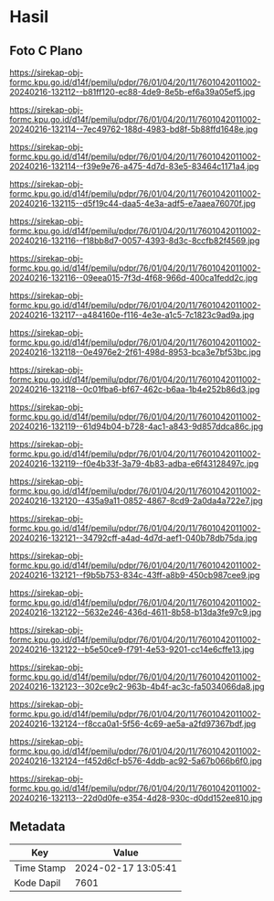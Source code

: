 # Hasil

## Foto C Plano

https://sirekap-obj-formc.kpu.go.id/d14f/pemilu/pdpr/76/01/04/20/11/7601042011002-20240216-132112--b81ff120-ec88-4de9-8e5b-ef6a39a05ef5.jpg

https://sirekap-obj-formc.kpu.go.id/d14f/pemilu/pdpr/76/01/04/20/11/7601042011002-20240216-132114--7ec49762-188d-4983-bd8f-5b88ffd1648e.jpg

https://sirekap-obj-formc.kpu.go.id/d14f/pemilu/pdpr/76/01/04/20/11/7601042011002-20240216-132114--f39e9e76-a475-4d7d-83e5-83464c1171a4.jpg

https://sirekap-obj-formc.kpu.go.id/d14f/pemilu/pdpr/76/01/04/20/11/7601042011002-20240216-132115--d5f19c44-daa5-4e3a-adf5-e7aaea76070f.jpg

https://sirekap-obj-formc.kpu.go.id/d14f/pemilu/pdpr/76/01/04/20/11/7601042011002-20240216-132116--f18bb8d7-0057-4393-8d3c-8ccfb82f4569.jpg

https://sirekap-obj-formc.kpu.go.id/d14f/pemilu/pdpr/76/01/04/20/11/7601042011002-20240216-132116--09eea015-7f3d-4f68-966d-400ca1fedd2c.jpg

https://sirekap-obj-formc.kpu.go.id/d14f/pemilu/pdpr/76/01/04/20/11/7601042011002-20240216-132117--a484160e-f116-4e3e-a1c5-7c1823c9ad9a.jpg

https://sirekap-obj-formc.kpu.go.id/d14f/pemilu/pdpr/76/01/04/20/11/7601042011002-20240216-132118--0e4976e2-2f61-498d-8953-bca3e7bf53bc.jpg

https://sirekap-obj-formc.kpu.go.id/d14f/pemilu/pdpr/76/01/04/20/11/7601042011002-20240216-132118--0c01fba6-bf67-462c-b6aa-1b4e252b86d3.jpg

https://sirekap-obj-formc.kpu.go.id/d14f/pemilu/pdpr/76/01/04/20/11/7601042011002-20240216-132119--61d94b04-b728-4ac1-a843-9d857ddca86c.jpg

https://sirekap-obj-formc.kpu.go.id/d14f/pemilu/pdpr/76/01/04/20/11/7601042011002-20240216-132119--f0e4b33f-3a79-4b83-adba-e6f43128497c.jpg

https://sirekap-obj-formc.kpu.go.id/d14f/pemilu/pdpr/76/01/04/20/11/7601042011002-20240216-132120--435a9a11-0852-4867-8cd9-2a0da4a722e7.jpg

https://sirekap-obj-formc.kpu.go.id/d14f/pemilu/pdpr/76/01/04/20/11/7601042011002-20240216-132121--34792cff-a4ad-4d7d-aef1-040b78db75da.jpg

https://sirekap-obj-formc.kpu.go.id/d14f/pemilu/pdpr/76/01/04/20/11/7601042011002-20240216-132121--f9b5b753-834c-43ff-a8b9-450cb987cee9.jpg

https://sirekap-obj-formc.kpu.go.id/d14f/pemilu/pdpr/76/01/04/20/11/7601042011002-20240216-132122--5632e246-436d-4611-8b58-b13da3fe97c9.jpg

https://sirekap-obj-formc.kpu.go.id/d14f/pemilu/pdpr/76/01/04/20/11/7601042011002-20240216-132122--b5e50ce9-f791-4e53-9201-cc14e6cffe13.jpg

https://sirekap-obj-formc.kpu.go.id/d14f/pemilu/pdpr/76/01/04/20/11/7601042011002-20240216-132123--302ce9c2-963b-4b4f-ac3c-fa5034066da8.jpg

https://sirekap-obj-formc.kpu.go.id/d14f/pemilu/pdpr/76/01/04/20/11/7601042011002-20240216-132124--f8cca0a1-5f56-4c69-ae5a-a2fd97367bdf.jpg

https://sirekap-obj-formc.kpu.go.id/d14f/pemilu/pdpr/76/01/04/20/11/7601042011002-20240216-132124--f452d6cf-b576-4ddb-ac92-5a67b066b6f0.jpg

https://sirekap-obj-formc.kpu.go.id/d14f/pemilu/pdpr/76/01/04/20/11/7601042011002-20240216-132113--22d0d0fe-e354-4d28-930c-d0dd152ee810.jpg


## Metadata

| Key        | Value               |
| ---------- | ------------------- |
| Time Stamp | 2024-02-17 13:05:41 |
| Kode Dapil | 7601                |



